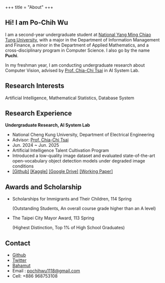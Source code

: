 +++
title = "About"
+++

## Hi! I am Po-Chih Wu

I am a second-year undergraduate student at [National Yang Ming Chiao Tung University](https://www.nycu.edu.tw/nycu/ch/), with a major in the Department of Information Management and Finance, a minor in the Department of Applied Mathematics, and a cross-disciplinary program in Computer Science. I also go by the name  **Puchi**.

In my freshman year, I am conducting undergraduate research about Computer Vision, advised by [Prof. Chia-Chi Tsai](https://www.ee.ncku.edu.tw/teacher/index2.php?teacher_id=170) in AI System Lab.

## Research Interests
Artificial Intelligence, Mathematical Statistics, Database System

## Research Experience

**Undergraduate Research, AI System Lab**
- National Cheng Kung University, Department of Electrical Engineering
- Advisor: [Prof. Chia-Chi Tsai](https://www.ee.ncku.edu.tw/teacher/index2.php?teacher_id=170)
- Jun. 2024 ~ Jun. 2025
- Artificial Intelligence Talent Cultivation Program
- Introduced a low-quality image dataset and evaluated state-of-the-art open-vocabulary object detection models under degraded image conditions
- [[Github]](https://github.com/pochih-code/Low-quality-image-dataset) [[Kaggle]](https://www.kaggle.com/datasets/pochihwu/low-quality-image-dataset) [[Google Drive]](https://drive.google.com/file/d/1-w432b79T6Tj_bhkrFal_fVVLC4eE79t) [[Working Paper]](https://pochih-code.github.io/files/LQimage_WorkingPaper.pdf)

## Awards and Scholarship

- Scholarships for Immigrants and Their Children, 114 Spring

  (Outstanding Students, An overall course grade higher than an A level)

- The Taipei City Mayor Award, 113 Spring

  (Highest Distinction, Top 1% of High School Graduates)

## Contact
- [Github](https://github.com/pochih-code)
- [Twitter](https://x.com/puchi1118)
- [Bahamut](https://home.gamer.com.tw/profile/index.php?&owner=wood1118nthu)
- Email : pochihwu1118@gmail.com
- Cell: +886 968753108
